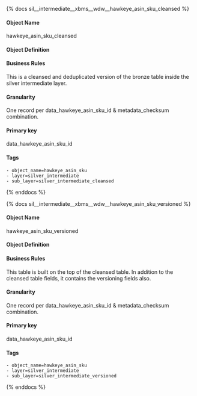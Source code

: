 {% docs sil__intermediate__xbms__wdw__hawkeye_asin_sku_cleansed %}

#### Object Name
hawkeye_asin_sku_cleansed

#### Object Definition


#### Business Rules
This is a cleansed and deduplicated version of the bronze table inside the silver intermediate layer.

#### Granularity
One record per data_hawkeye_asin_sku_id & metadata_checksum combination.

#### Primary key
data_hawkeye_asin_sku_id

#### Tags
    - object_name=hawkeye_asin_sku
    - layer=silver_intermediate
    - sub_layer=silver_intermediate_cleansed

{% enddocs %}

{% docs sil__intermediate__xbms__wdw__hawkeye_asin_sku_versioned %}

#### Object Name
hawkeye_asin_sku_versioned

#### Object Definition


#### Business Rules
This table is built on the top of the cleansed table. In addition to the cleansed table fields, it contains the versioning fields also.

#### Granularity
One record per data_hawkeye_asin_sku_id & metadata_checksum combination.

#### Primary key
data_hawkeye_asin_sku_id

#### Tags
    - object_name=hawkeye_asin_sku
    - layer=silver_intermediate
    - sub_layer=silver_intermediate_versioned

{% enddocs %}